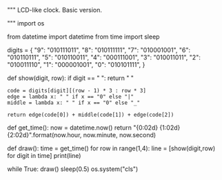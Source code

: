 
"""
LCD-like clock. Basic version.

"""
import os

from datetime import datetime
from time import sleep

digits = {
	"9": "010111011",
	"8": "010111111",
	"7": "010001001",
	"6": "010110111",
	"5": "010110011",
	"4": "000111001",
	"3": "010011011",
	"2": "010011110",
	"1": "000001001",
	"0": "010101111",
}

def show(digit, row):
	if digit == " ":
		return "  "

	code = digits[digit][(row - 1) * 3 : row * 3]
	edge = lambda x: " " if x == "0" else "|"
	middle = lambda x: " " if x == "0" else "_"

	return edge(code[0]) + middle(code[1]) + edge(code[2])

def get_time():
	now = datetime.now()
	return "{0:02d} {1:02d} {2:02d}".format(now.hour, now.minute, now.second)

def draw():
	time = get_time()
	for row in range(1,4):
		line = [show(digit,row) for digit in time]
		print(line)

while True:
	draw()
	sleep(0.5)
	os.system("cls")
